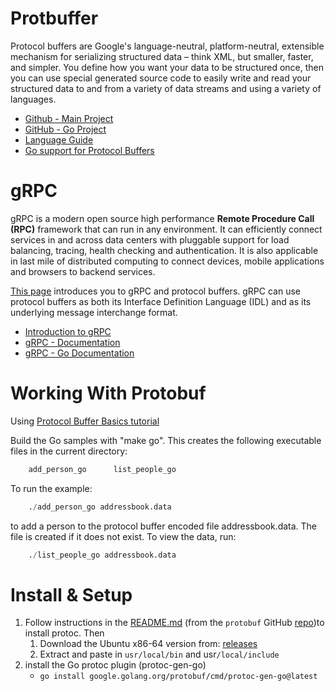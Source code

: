 # Protbuffer

Protocol buffers are Google's language-neutral, platform-neutral, extensible mechanism for serializing structured data – think XML, but smaller, faster, and simpler. You define how you want your data to be structured once, then you can use special generated source code to easily write and read your structured data to and from a variety of data streams and using a variety of languages.

* [Github - Main Project](https://github.com/protocolbuffers/protobuf)
* [GitHub - Go Project](https://github.com/protocolbuffers/protobuf-go)
* [Language Guide](https://developers.google.com/protocol-buffers/docs/overview)
* [Go support for Protocol Buffers](https://pkg.go.dev/google.golang.org/protobuf#section-readme)

# gRPC 

gRPC is a modern open source high performance **Remote Procedure Call (RPC)** framework that can run in any environment. It can efficiently connect services in and across data centers with pluggable support for load balancing, tracing, health checking and authentication. It is also applicable in last mile of distributed computing to connect devices, mobile applications and browsers to backend services.

[This page](https://grpc.io/docs/what-is-grpc/introduction/) introduces you to gRPC and protocol buffers. gRPC can use protocol buffers as both its Interface Definition Language (IDL) and as its underlying message interchange format.

* [Introduction to gRPC](https://grpc.io/docs/what-is-grpc/introduction/)
* [gRPC - Documentation](https://grpc.io/docs/)
* [gRPC - Go Documentation](https://grpc.io/docs/languages/go/)

# Working With Protobuf

Using [Protocol Buffer Basics tutorial](https://developers.google.com/protocol-buffers/docs/gotutorial)

Build the Go samples with "make go".  This creates the following
executable files in the current directory:
```s
    add_person_go      list_people_go
```

To run the example:
```s
    ./add_person_go addressbook.data
```

to add a person to the protocol buffer encoded file addressbook.data.  The file
is created if it does not exist.  To view the data, run:
```s
    ./list_people_go addressbook.data
```

# Install & Setup

1. Follow instructions in the [README.md](https://github.com/protocolbuffers/protobuf/blob/master/README.md) (from the `protobuf` GitHub [repo](https://github.com/protocolbuffers/protobuf/))to install protoc. Then
   1. Download the Ubuntu x86-64 version from: [releases](https://github.com/protocolbuffers/protobuf/releases)
   2. Extract and paste in `usr/local/bin` and usr`/local/include`
2. install the Go protoc plugin (protoc-gen-go)
   * `go install google.golang.org/protobuf/cmd/protoc-gen-go@latest`
